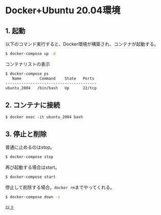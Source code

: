 # Docker+Ubuntu 20.04環境

## 1. 起動

以下のコマンド実行すると、Docker環境が構築され、コンテナが起動する。

```bash
$ docker-compose up -d
```

コンテナリストの表示

```bash
$ docker-compose ps
   Name        Command    State   Ports 
----------------------------------------
ubuntu_2004   /bin/bash   Up      22/tcp
```

## 2. コンテナに接続


```
$ docker exec -it ubuntu_2004 bash
```

## 3. 停止と削除

普通に止めるのはstop。

```bash
$ docker-compose stop
```

再び起動する場合はstart。

```bash
$ docker-compose start
```

停止して削除する場合。`docker rm`までやってくれる。

```bash
$ docker-compose down -v
```

以上
